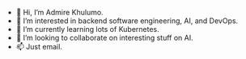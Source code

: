- 👋 Hi, I’m Admire Khulumo.
- 👀 I’m interested in backend software engineering, AI, and DevOps.
- 🌱 I’m currently learning lots of Kubernetes.
- 💞️ I’m looking to collaborate on interesting stuff on AI.
- 📫 Just email.

<!---
AdmireKhulumo/AdmireKhulumo is a ✨ special ✨ repository because its `README.md` (this file) appears on your GitHub profile.
You can click the Preview link to take a look at your changes.
--->
